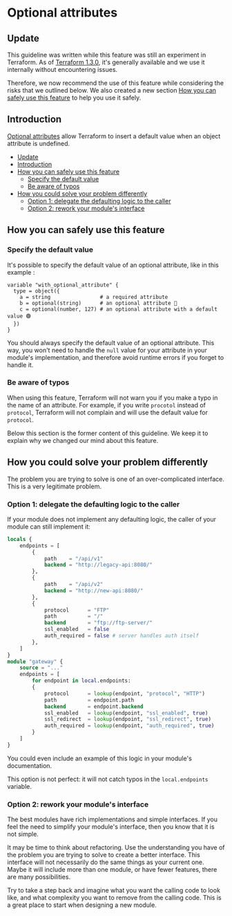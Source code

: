# Optional attributes <!-- omit in toc -->

## Update

This guideline was written while this feature was still an experiment in Terraform. As of [Terraform 1.3.0](https://github.com/hashicorp/terraform/blob/v1.3/CHANGELOG.md#130-september-21-2022), it's generally available and we use it internally without encountering issues.

Therefore, we now recommend the use of this feature while considering the risks that we outlined below. We also created a new section [How you can safely use this feature](#how-you-can-safely-use-this-feature) to help you use it safely.

## Introduction

[Optional attributes](https://developer.hashicorp.com/terraform/language/expressions/type-constraints#optional-object-type-attributes) allow Terraform to insert a default value when an object attribute is undefined.

- [Update](#update)
- [Introduction](#introduction)
- [How you can safely use this feature](#how-you-can-safely-use-this-feature)
  - [Specify the default value](#specify-the-default-value)
  - [Be aware of typos](#be-aware-of-typos)
- [How you could solve your problem differently](#how-you-could-solve-your-problem-differently)
  - [Option 1: delegate the defaulting logic to the caller](#option-1-delegate-the-defaulting-logic-to-the-caller)
  - [Option 2: rework your module's interface](#option-2-rework-your-modules-interface)

## How you can safely use this feature

### Specify the default value

It's possible to specify the default value of an optional attribute, like in this example :

```hcl
variable "with_optional_attribute" {
  type = object({
    a = string                # a required attribute
    b = optional(string)      # an optional attribute 🔴
    c = optional(number, 127) # an optional attribute with a default value 🟢
  })
}
```

You should always specify the default value of an optional attribute. This way, you won't need to handle the `null` value for your attribute in your module's implementation, and therefore avoid runtime errors if you forget to handle it.

### Be aware of typos

When using this feature, Terraform will not warn you if you make a typo in the name of an attribute. For example, if you write `procotol` instead of `protocol`, Terraform will not complain and will use the default value for `protocol`.

Below this section is the former content of this guideline. We keep it to explain why we changed our mind about this feature.

## How you could solve your problem differently

The problem you are trying to solve is one of an over-complicated interface.
This is a very legitimate problem.

### Option 1: delegate the defaulting logic to the caller

If your module does not implement any defaulting logic, the caller of your
module can still implement it:

```terraform
locals {
    endpoints = [
        {
            path    = "/api/v1"
            backend = "http://legacy-api:8080/"
        },
        {
            path    = "/api/v2"
            backend = "http://new-api:8080/"
        },
        {
            protocol      = "FTP"
            path          = "/"
            backend       = "ftp://ftp-server/"
            ssl_enabled   = false
            auth_required = false # server handles auth itself
        },
    ]
}
module "gateway" {
    source = "..."
    endpoints = [
        for endpoint in local.endpoints:
        {
            protocol      = lookup(endpoint, "protocol", "HTTP")
            path          = endpoint.path
            backend       = endpoint.backend
            ssl_enabled   = lookup(endpoint, "ssl_enabled", true)
            ssl_redirect  = lookup(endpoint, "ssl_redirect", true)
            auth_required = lookup(endpoint, "auth_required", true)
        }
    ]
}
```

You could even include an example of this logic in your module's documentation.

This option is not perfect: it will not catch typos in the `local.endpoints`
variable.

### Option 2: rework your module's interface

The best modules have rich implementations and simple interfaces. If you feel
the need to simplify your module's interface, then you know that it is not
simple.

It may be time to think about refactoring. Use the understanding you have of the
problem you are trying to solve to create a better interface. This interface
will not necessarily do the same things as your current one. Maybe it will
include more than one module, or have fewer features, there are many
possibilities.

Try to take a step back and imagine what you want the calling code to look like,
and what complexity you want to remove from the calling code. This is a great
place to start when designing a new module.

[optional-attributes]: https://www.terraform.io/language/expressions/type-constraints#experimental-optional-object-type-attributes
